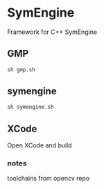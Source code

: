 # SymEngine
Framework for C++ SymEngine

## GMP
```bash
sh gmp.sh
```

## symengine
```bash
sh symengine.sh
```

## XCode
Open XCode and build

### notes
toolchains from opencv repo